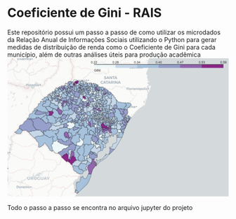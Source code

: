 ﻿# Coeficiente de Gini - RAIS

Este repositório possui um passo a passo de como utilizar os microdados da Relação Anual de Informações Sociais utilizando o Python para gerar medidas de distribuição de renda como o Coeficiente de Gini para cada município, além de outras análises úteis para produção acadêmica
![alt text](image.png)

Todo o passo a passo se encontra no arquivo jupyter do projeto
